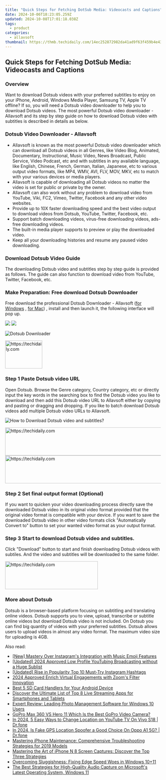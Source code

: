 ```yaml
---
title: "Quick Steps for Fetching DotSub Media: Videocasts and Captions"
date: 2024-10-06T18:23:05.259Z
updated: 2024-10-08T17:01:18.038Z
tags:
  - product
categories:
  - allavsoft
thumbnail: https://thmb.techidaily.com/14ec252872982da41ad9f63f459b4e43e487f639283132cbb2c57561289fd670.jpg
---
```


## Quick Steps for Fetching DotSub Media: Videocasts and Captions

### Overview

Want to download Dotsub videos with your preferred subtitles to enjoy on your iPhone, Android, Windows Media Player, Samsung TV, Apple TV offline? If so, you will need a Dotsub video downloader to help you to download Dotsub videos. The most powerful Dotsub video downloader - Allavsoft and its step by step guide on how to download Dotsub video with subtitles is described in details as below.

### Dotsub Video Downloader - Allavsoft

* Allavsoft is known as the most powerful Dotsub video downloader which can download all Dotsub videos in all Genres, like Video Blog, Animated, Documentary, Instructional, Music Video, News Broadcast, Public Service, Video Podcast, etc and with subtitles in any available language, like English, Chinese, French, German, Italian, Japanese, etc to various output video formats, like MP4, WMV, AVI, FLV, MOV, MKV, etc to match with your various devices or media players.
* Allavsoft is capable of downloading all Dotsub videos no matter the video is set for public or private by the owner.
* Allavsoft can also work without any problem to download video from YouTube, Viki, FC2, Vimeo, Twitter, Facebook and any other video websites.
* Provide up to 10X faster downloading speed and the best video output to download videos from Dotsub, YouTube, Twitter, Facebook, etc.
* Support batch downloading videos, virus-free downloading videos, ads-free downloading videos.
* The built-in media player supports to preview or play the downloaded video.
* Keep all your downloading histories and resume any paused video downloading.

### Download Dotsub Video Guide

The downloading Dotsub video and subtitles step by step guide is provided as follows. The guide can also function to download video from YouTube, Twitter, Facebook, etc.

### Make Preparation: Free download Dotsub Downloader

Free download the professional Dotsub Downloader - Allavsoft ([for Windows](https://tools.techidaily.com/allavsoft/products/) , [for Mac](https://tools.techidaily.com/allavsoft/products/)) , install and then launch it, the following interface will pop up.

[![](https://www.allavsoft.com/how-to/../images/how-to/free-download-win.jpg)](https://tools.techidaily.com/allavsoft/products/) [![](https://www.allavsoft.com/how-to/../images/how-to/free-download-mac.jpg)](https://tools.techidaily.com/allavsoft/products/)

![Dotsub Downloader](https://www.allavsoft.com/how-to/../images/allavsoft/screen-shot-600.jpg)

<!-- affiliate ads begin -->
<a href="https://review-au.sjv.io/c/5597632/2098701/14409" target="_top" id="2098701">
  <img src="//a.impactradius-go.com/display-ad/14409-2098701" border="0" alt="https://techidaily.com" width="120" height="90"/>
</a>
<img height="0" width="0" src="https://review-au.sjv.io/i/5597632/2098701/14409" style="position:absolute;visibility:hidden;" border="0" />
<!-- affiliate ads end -->

### Step 1 Paste Dotsub video URL

Open Dotsub. Browse the Genre category, Country category, etc or directly input the key words in the searching box to find the Dotsub video you like to download and then add this Dotsub video URL to Allavsoft either by copying and pasting or dragging and dropping. If you like to batch download Dotsub videos add multiple Dotsub video URLs to Allavsoft.

![How to Download Dotsub video and subtitles?](https://www.allavsoft.com/how-to/../images/how-to/download-rtmp-video/download-rtmp-video.jpg)

<!-- affiliate ads begin -->
<a href="https://aligracehair.sjv.io/c/5597632/1972698/19272" target="_top" id="1972698">
  <img src="//a.impactradius-go.com/display-ad/19272-1972698" border="0" alt="https://techidaily.com" width="728" height="90"/>
</a>
<img height="0" width="0" src="https://aligracehair.sjv.io/i/5597632/1972698/19272" style="position:absolute;visibility:hidden;" border="0" />
<!-- affiliate ads end -->

<!-- affiliate ads begin -->
<a href="https://imp.i357552.net/c/5597632/857869/11832" target="_top" id="857869">
  <img src="//a.impactradius-go.com/display-ad/11832-857869" border="0" alt="https://techidaily.com" width="728" height="90"/>
</a>
<img height="0" width="0" src="https://imp.i357552.net/i/5597632/857869/11832" style="position:absolute;visibility:hidden;" border="0" />
<!-- affiliate ads end -->

### Step 2 Set final output format (Optional)

If you want to quicken your video downloading process directly save the downloaded Dotsub video in its original video format provided that the original video format is compatible with your device. If you want to save the downloaded Dotsub video in other video formats click "Automatically Convert to" button to set your wanted video format as your output format.

### Step 3 Start to download Dotsub video and subtitles.

Click "Download" button to start and finish downloading Dotsub videos with subtiles. And the video and subtitles will be downloaded to the same folder.

<!-- affiliate ads begin -->
<a href="https://aligracehair.sjv.io/c/5597632/2135369/19272" target="_top" id="2135369">
  <img src="//a.impactradius-go.com/display-ad/19272-2135369" border="0" alt="https://techidaily.com" width="300" height="90"/>
</a>
<img height="0" width="0" src="https://aligracehair.sjv.io/i/5597632/2135369/19272" style="position:absolute;visibility:hidden;" border="0" />
<!-- affiliate ads end -->

### More about Dotsub

Dotsub is a browser-based platform focusing on subtitling and translating online videos. Dotsub supports you to view, upload, transcribe or subtitle online videos but download Dotsub video is not included. On Dotsub you can find big quantity of videos with your preferred subtitles. Dotsub allows users to upload videos in almost any video format. The maximum video size for uploading is 4GB.

<ins class="adsbygoogle"
     style="display:block"
     data-ad-format="autorelaxed"
     data-ad-client="ca-pub-7571918770474297"
     data-ad-slot="1223367746"></ins>

<ins class="adsbygoogle"
     style="display:block"
     data-ad-client="ca-pub-7571918770474297"
     data-ad-slot="8358498916"
     data-ad-format="auto"
     data-full-width-responsive="true"></ins>

<span class="atpl-alsoreadstyle">Also read:</span>
<div><ul>
<li><a href="https://instagram-videos.techidaily.com/new-mastery-over-instagrams-integration-with-music-emoji-features/"><u>[New] Mastery Over Instagram's Integration with Music Emoji Features</u></a></li>
<li><a href="https://fox-http.techidaily.com/updated-2024-approved-low-profile-youtubing-broadcasting-without-a-huge-sublist/"><u>[Updated] 2024 Approved Low Profile YouTubing Broadcasting without a Huge Sublist</u></a></li>
<li><a href="https://instagram-clips.techidaily.com/updated-rise-in-popularity-top-10-must-try-instagram-hashtags/"><u>[Updated] Rise in Popularity Top 10 Must-Try Instagram Hashtags</u></a></li>
<li><a href="https://article-files.techidaily.com/2024-approved-enrich-virtual-engagements-with-zooms-filter-innovation/"><u>2024 Approved Enrich Virtual Engagements with Zoom's Filter Innovation</u></a></li>
<li><a href="https://win-deluxe.techidaily.com/best-5-sd-card-handlers-for-your-android-device/"><u>Best 5 SD Card Handlers for Your Android Device</u></a></li>
<li><a href="https://win-deluxe.techidaily.com/discover-the-ultimate-list-of-top-8-live-streaming-apps-for-smartphones-and-tablets/"><u>Discover the Ultimate List of Top 8 Live Streaming Apps for Smartphones and Tablets</u></a></li>
<li><a href="https://win-deluxe.techidaily.com/expert-review-leading-photo-management-software-for-windows-10-users/"><u>Expert Review: Leading Photo Management Software for Windows 10 Users</u></a></li>
<li><a href="https://extra-hints.techidaily.com/gopro-max-360-vs-hero-11-which-is-the-best-gopro-video-camera/"><u>GoPro Max 360 VS Hero 11 Which Is the Best GoPro Video Camera?</u></a></li>
<li><a href="https://change-location.techidaily.com/in-2024-5-easy-ways-to-change-location-on-youtube-tv-on-vivo-s18-drfone-by-drfone-virtual-android/"><u>In 2024, 5 Easy Ways to Change Location on YouTube TV On Vivo S18 | Dr.fone</u></a></li>
<li><a href="https://phone-solutions.techidaily.com/in-2024-is-fake-gps-location-spoofer-a-good-choice-on-oppo-a1-5g-drfone-by-drfone-virtual-android/"><u>In 2024, Is Fake GPS Location Spoofer a Good Choice On Oppo A1 5G? | Dr.fone</u></a></li>
<li><a href="https://win-deluxe.techidaily.com/mastering-iphone-maintenance-comprehensive-troubleshooting-strategies-for-2019-models/"><u>Mastering iPhone Maintenance: Comprehensive Troubleshooting Strategies for 2019 Models</u></a></li>
<li><a href="https://win-deluxe.techidaily.com/mastering-the-art-of-iphone-n-8-screen-captures-discover-the-top-three-strategies/"><u>Mastering the Art of iPhone N 8 Screen Captures: Discover the Top Three Strategies</u></a></li>
<li><a href="https://win11.techidaily.com/overcoming-sluggishness-fixing-edge-speed-woes-in-windows-10plus11/"><u>Overcoming Sluggishness: Fixing Edge Speed Woes in Windows 10+11</u></a></li>
<li><a href="https://win-deluxe.techidaily.com/the-best-strategies-for-high-quality-audio-capture-on-microsofts-latest-operating-system-windows-11/"><u>The Best Strategies for High-Quality Audio Capture on Microsoft's Latest Operating System, Windows 11</u></a></li>
</ul></div>

